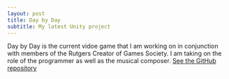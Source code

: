 ```yaml
---
layout: post
title: Day by Day
subtitle: My latest Unity project
---
```


Day by Day is the current vidoe game that I am working on in conjunction with members of the Rutgers Creator of Games Society. I am taking on the role of the programmer as well as the musical composer.
[See the GitHub repository](https://github.com/jakemichalowicz/daybyday)
